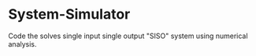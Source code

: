 # System-Simulator
Code the solves single input single output "SISO" system using numerical analysis.

